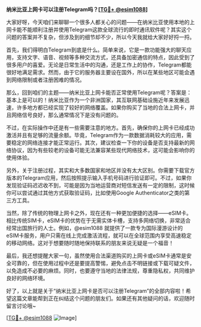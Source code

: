 **纳米比亚上网卡可以注册Telegram吗？[[TG💪+ @esim1088](https://t.me/s/esim1088)]**

大家好呀，今天咱们来聊聊一个很多人都关心的问题——在纳米比亚使用本地的上网卡能不能顺利注册并使用Telegram这款全球流行的即时通讯软件呢？其实这个问题的答案并不复杂，但涉及到的细节却不少，所以今天我就给大家好好捋一捋。

首先，我们得明白Telegram到底是什么。简单来说，它是一款功能强大的聊天应用，支持文字、语音、视频等多种交流方式，还具备加密通信的特点，因此受到了很多用户的喜爱。无论是日常生活中的沟通，还是工作上的协作，Telegram都能很好地满足需求。然而，由于它的服务器主要设在国外，所以在某些地区可能会遇到网络限制或者注册困难的情况。

那么，回到咱们的主题——纳米比亚上网卡能否正常使用Telegram呢？答案是：基本上是可以的！纳米比亚作为一个非洲国家，其互联网基础设施近年来发展迅速，许多地方都已经实现了较好的网络覆盖。如果你购买了当地的合法上网卡，并且网络信号良好，那么通常情况下是没有问题的。

不过，在实际操作中还是有一些需要注意的地方。首先，确保你的上网卡已经成功激活并且有足够的流量余额。毕竟，Telegram作为一款数据消耗较大的应用，需要稳定的网络连接才能正常运行。其次，建议检查一下你的设备是否支持最新的网络协议，因为有些较老的设备可能无法兼容某些现代网络技术，这可能会影响你的使用体验。

另外，关于注册过程，其实和大多数国家和地区并没有太大区别。你需要下载官方版本的Telegram应用，然后按照提示输入手机号码进行验证即可。不过，如果你发现验证码迟迟收不到，可能是因为当地运营商对短信发送有一定的限制，这时候你可以尝试通过其他方式获取验证码，比如使用Google Authenticator之类的第三方工具。

当然，除了传统的物理上网卡之外，现在还有一种更加便捷的选择——eSIM卡。相比传统SIM卡，eSIM卡的优势在于无需实体卡槽，支持多网络切换，非常适合经常出国旅行的人士。例如，@esim1088 就提供了一款专为国际漫游设计的eSIM卡服务，用户只需在线上完成激活流程，就可以在全球范围内享受高速稳定的移动网络。这对于想要随时随地保持联系的朋友来说无疑是一个福音！

最后，我还想提醒大家一句，虽然使用合法渠道购买的上网卡或eSIM卡通常是安全可靠的，但在使用过程中还是要提高警惕，避免点击不明链接或下载可疑文件，以免造成不必要的麻烦。同时，也要遵守当地的法律法规，尊重隐私权，共同维护良好的网络环境。

好了，以上就是关于“纳米比亚上网卡是否可以注册Telegram”的全部内容啦！希望这篇文章能帮到正在纠结这个问题的朋友们。如果还有其他疑问的话，欢迎随时留言讨论哦~ 

[[TG💪+ @esim1088](https://t.me/s/esim1088) ![Image](https://i.postimg.cc/4NQfJmqS/Snipaste-2025-05-13-00-14-12.png)]